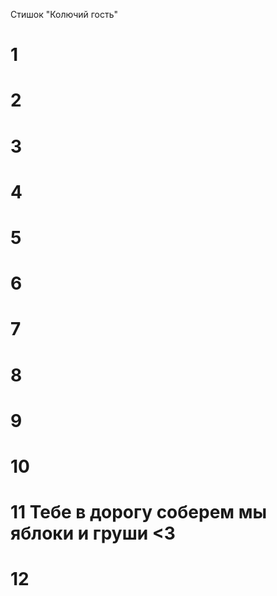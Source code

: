 Стишок "Колючий гость"
# 1
# 2
# 3
# 4
# 5
# 6
# 7
# 8
# 9
# 10
# 11 Тебе в дорогу соберем мы яблоки и груши <3
# 12